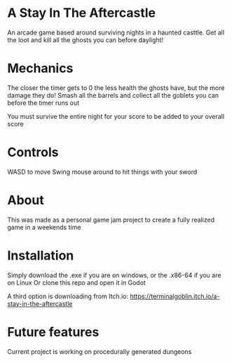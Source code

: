 # A Stay In The Aftercastle
An arcade game based around surviving nights in a haunted casttle. Get all the loot and kill all the ghosts you can before daylight!
# Mechanics
The closer the timer gets to 0 the less health the ghosts have, but the more damage they do! Smash all the barrels and collect all the goblets you can before the timer runs out

You must survive the entire night for your score to be added to your overall score

# Controls
WASD to move
Swing mouse around to hit things with your sword

# About
This was made as a personal game jam project to create a fully realized game in a weekends time

# Installation
Simply download the .exe if you are on windows, or the .x86-64 if you are on Linux
Or clone this repo and open it in Godot

A third option is downloading from Itch.io: https://terminalgoblin.itch.io/a-stay-in-the-aftercastle
# Future features
Current project is working on procedurally generated dungeons

